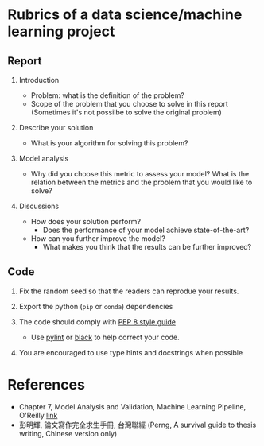 # Rubrics of a data science/machine learning project

## Report

1. Introduction
    - Problem: what is the definition of the problem?
    - Scope of the problem that you choose to solve in this report (Sometimes it's not possilbe to solve the original problem)

2. Describe your solution
    - What is your algorithm for solving this problem?

3. Model analysis
    - Why did you choose this metric to assess your model? What is the relation between the metrics and the problem that you would like to solve?

4. Discussions
    - How does your solution perform?
        - Does the performance of your model achieve state-of-the-art?
    - How can you further improve the model?
        - What makes you think that the results can be further improved?

## Code

1. Fix the random seed so that the readers can reprodue your results.
2. Export the python (`pip` or `conda`) dependencies
3. The code should comply with [PEP 8 style guide](https://peps.python.org/pep-0008/)
    - Use [pylint](https://pylint.pycqa.org/en/latest/) or [black](https://github.com/psf/black) to help correct your code.

4. You are encouraged to use type hints and docstrings when possible


# References

- Chapter 7, Model Analysis and Validation, Machine Learning Pipeline, O'Reilly [link](https://learning.oreilly.com/library/view/building-machine-learning/9781492053187/ch07.html#:-:text=Chapter%207.%20Model%20Analysis%20and%20Validation)
- 彭明輝, 論文寫作完全求生手冊, 台灣聯經 (Perng, A survival guide to thesis writing, Chinese version only)